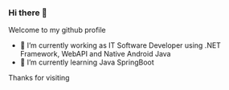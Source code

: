 ### Hi there 👋
Welcome to my github profile

- 🔭 I’m currently working as IT Software Developer using .NET Framework, WebAPI and Native Android Java
- 🌱 I’m currently learning Java SpringBoot

Thanks for visiting
<!--
**revandshn/revandshn** is a ✨ _special_ ✨ repository because its `README.md` (this file) appears on your GitHub profile.

Here are some ideas to get you started:

- 🔭 I’m currently working on ...
- 🌱 I’m currently learning ...
- 👯 I’m looking to collaborate on ...
- 🤔 I’m looking for help with ...
- 💬 Ask me about ...
- 📫 How to reach me: ...
- 😄 Pronouns: ...
- ⚡ Fun fact: ...
-->
